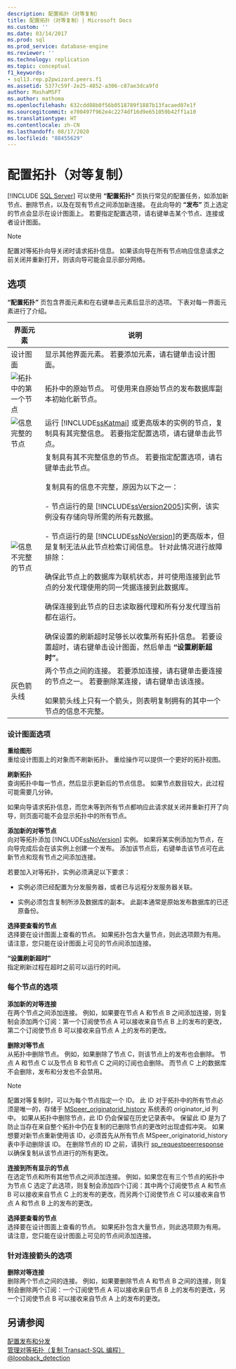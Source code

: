 ```yaml
---
description: 配置拓扑（对等复制）
title: 配置拓扑（对等复制）| Microsoft Docs
ms.custom: ''
ms.date: 03/14/2017
ms.prod: sql
ms.prod_service: database-engine
ms.reviewer: ''
ms.technology: replication
ms.topic: conceptual
f1_keywords:
- sql13.rep.p2pwizard.peers.f1
ms.assetid: 5377c59f-2e25-4852-a306-c87ae3dca9fd
author: MashaMSFT
ms.author: mathoma
ms.openlocfilehash: 632cdd88b0f56b0518789f1887b13facaed07e1f
ms.sourcegitcommit: e700497f962e4c2274df16d9e651059b42ff1a10
ms.translationtype: HT
ms.contentlocale: zh-CN
ms.lasthandoff: 08/17/2020
ms.locfileid: "88455629"
---
```

# <a name="configure-topology-peer-to-peer-replication"></a>配置拓扑（对等复制）
 [!INCLUDE [SQL Server](../../includes/applies-to-version/sqlserver.md)]
  可以使用 **“配置拓扑”** 页执行常见的配置任务，如添加新节点、删除节点，以及在现有节点之间添加新连接。 在此向导的 **“发布”** 页上选定的节点会显示在设计图面上。 若要指定配置选项，请右键单击某个节点、连接或者设计图面。  
  
> [!NOTE]  
>  配置对等拓扑向导关闭时请求拓扑信息。 如果该向导在所有节点响应信息请求之前关闭并重新打开，则该向导可能会显示部分网络。  
  
## <a name="options"></a>选项  
 **“配置拓扑”** 页包含界面元素和在右键单击元素后显示的选项。 下表对每一界面元素进行了介绍。  
  
|界面元素|说明|  
|-----------------------|-----------------|  
|设计图面|显示其他界面元素。 若要添加元素，请右键单击设计图面。|  
|![拓扑中的第一个节点](../../relational-databases/replication/media/p2pwizard-firstnode.gif "拓扑中的第一个节点")|拓扑中的原始节点。 可使用来自原始节点的发布数据库副本初始化新节点。|  
|![信息完整的节点](../../relational-databases/replication/media/p2pwizard-complete.gif "信息完整的节点")|运行 [!INCLUDE[ssKatmai](../../includes/sskatmai-md.md)] 或更高版本的实例的节点，复制具有其完整信息。 若要指定配置选项，请右键单击此节点。|  
|![信息不完整的节点](../../relational-databases/replication/media/p2pwizard-incomplete.gif "信息不完整的节点")|复制具有其不完整信息的节点。 若要指定配置选项，请右键单击此节点。<br /><br /> 复制具有的信息不完整，原因为以下之一：<br /><br /> - 节点运行的是 [!INCLUDE[ssVersion2005](../../includes/ssversion2005-md.md)]实例，该实例没有存储向导所需的所有元数据。<br /><br /> - 节点运行的是 [!INCLUDE[ssNoVersion](../../includes/ssnoversion-md.md)]的更高版本，但是复制无法从此节点检索订阅信息。 针对此情况进行故障排除：<br /><br /> 确保此节点上的数据库为联机状态，并可使用连接到此节点的分发代理使用的同一凭据连接到此数据库。<br /><br /> 确保连接到此节点的日志读取器代理和所有分发代理当前都在运行。<br /><br /> 确保设置的刷新超时足够长以收集所有拓扑信息。 若要设置超时，请右键单击设计图面，然后单击 **“设置刷新超时”**。|  
|灰色箭头线|两个节点之间的连接。 若要添加连接，请右键单击要连接的节点之一。 若要删除某连接，请右键单击该连接。<br /><br /> 如果箭头线上只有一个箭头，则表明复制拥有的其中一个节点的信息不完整。|  
  
### <a name="options-for-the-design-surface"></a>设计图面选项  
 **重绘图形**  
 重绘设计图面上的对象而不刷新拓扑。 重绘操作可以提供一个更好的拓扑视图。  
  
 **刷新拓扑**  
 查询拓扑中每一节点，然后显示更新后的节点信息。 如果节点数目较大，此过程可能需要几分钟。  
  
 如果向导请求拓扑信息，而您未等到所有节点都响应此请求就关闭并重新打开了向导，则页面可能不会显示拓扑中的所有节点。  
  
 **添加新的对等节点**  
 向对等拓扑添加 [!INCLUDE[ssNoVersion](../../includes/ssnoversion-md.md)] 实例。 如果将某实例添加为节点，在向导完成后会在该实例上创建一个发布。 添加该节点后，右键单击该节点可在此新节点和现有节点之间添加连接。  
  
 若要加入对等拓扑，实例必须满足以下要求：  
  
-   实例必须已经配置为分发服务器，或者已与远程分发服务器关联。  
  
-   实例必须包含复制所涉及数据库的副本。 此副本通常是原始发布数据库的已还原备份。  
  
 **选择要查看的节点**  
 选择要在设计图面上查看的节点。 如果拓扑包含大量节点，则此选项颇为有用。 请注意，您只能在设计图面上可见的节点间添加连接。  
  
 **“设置刷新超时”**  
 指定刷新过程在超时之前可以运行的时间。  
  
### <a name="options-for-each-node"></a>每个节点的选项  
 **添加新的对等连接**  
 在两个节点之间添加连接。 例如，如果要在节点 A 和节点 B 之间添加连接，则复制会添加两个订阅：第一个订阅使节点 A 可以接收来自节点 B 上的发布的更改，第二个订阅使节点 B 可以接收来自节点 A 上的发布的更改。  
  
 **删除对等节点**  
 从拓扑中删除节点。 例如，如果删除了节点 C，则该节点上的发布也会删除。 节点 A 和节点 C 以及节点 B 和节点 C 之间的订阅也会删除。 而节点 C 上的数据库不会删除，发布和分发也不会禁用。  
  
> [!NOTE]  
>  配置对等复制时，可以为每个节点指定一个 ID。 此 ID 对于拓扑中的所有节点必须是唯一的，存储于 [MSpeer_originatorid_history](../../relational-databases/system-tables/mspeer-originatorid-history-transact-sql.md) 系统表的 originator_id 列中。 如果从拓扑中删除节点，此 ID 仍会保留在历史记录表中。 保留此 ID 是为了防止当存在来自整个拓扑中仍在复制的已删除节点的更改时出现虚假冲突。 如果想要对新节点重新使用该 ID，必须首先从所有节点 MSpeer_originatorid_history 表中手动删除该 ID。 在删除节点的 ID 之前，请执行 [sp_requestpeerresponse](../../relational-databases/system-stored-procedures/sp-requestpeerresponse-transact-sql.md) 以确保复制从该节点进行的所有更改。  
  
 **连接到所有显示的节点**  
 在选定节点和所有其他节点之间添加连接。 例如，如果您在有三个节点的拓扑中为节点 C 选定了此选项，则复制会添加四个订阅：其中两个订阅使节点 A 和节点 B 可以接收来自节点 C 上的发布的更改，而另两个订阅使节点 C 可以接收来自节点 A 和节点 B 上的发布的更改。  
  
 **选择要查看的节点**  
 选择要在设计图面上查看的节点。 如果拓扑包含大量节点，则此选项颇为有用。 请注意，您只能在设计图面上可见的节点间添加连接。  
  
### <a name="options-for-the-connection-arrows"></a>针对连接箭头的选项  
 **删除对等连接**  
 删除两个节点之间的连接。 例如，如果要删除节点 A 和节点 B 之间的连接，则复制会删除两个订阅：一个订阅使节点 A 可以接收来自节点 B 上的发布的更改，另一个订阅使节点 B 可以接收来自节点 A 上的发布的更改。  
  
## <a name="see-also"></a>另请参阅  
 [配置发布和分发](../../relational-databases/replication/configure-publishing-and-distribution.md)   
 [管理对等拓扑（复制 Transact-SQL 编程）](../../relational-databases/replication/administration/administer-a-peer-to-peer-topology-replication-transact-sql-programming.md)   
 [@loopback_detection](../../relational-databases/replication/transactional/peer-to-peer-transactional-replication.md)  
  
  

